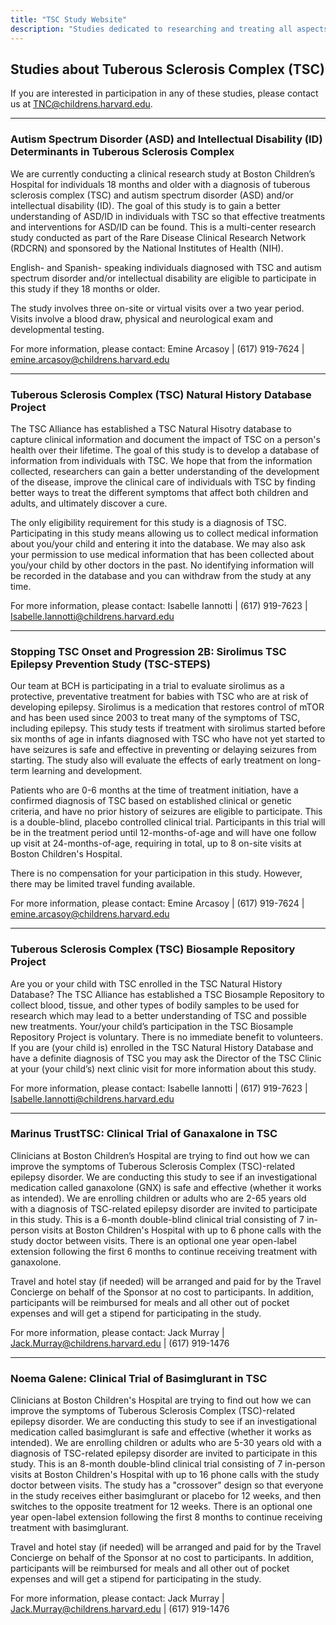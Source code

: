 ```yaml
---
title: "TSC Study Website"
description: "Studies dedicated to researching and treating all aspects of Tuberous Sclerosis Complex (TSC) and other neurodevelopmental disorders. We hope that you will find this website informative and helpful."
---
```


## Studies about Tuberous Sclerosis Complex (TSC)
If you are interested in participation in any of these studies, please contact us at [TNC@childrens.harvard.edu](mailto:TNC@childrens.harvard.edu).

---

### Autism Spectrum Disorder (ASD) and Intellectual Disability (ID) Determinants in Tuberous Sclerosis Complex
We are currently conducting a clinical research study at Boston Children’s Hospital for individuals 18 months and older with a diagnosis of tuberous sclerosis complex (TSC) and autism spectrum disorder (ASD) and/or intellectual disability (ID). The goal of this study is to gain a better understanding of ASD/ID in individuals with TSC so that effective treatments and interventions for ASD/ID can be found. This is a multi-center research study conducted as part of the Rare Disease Clinical Research Network (RDCRN) and sponsored by the National Institutes of Health (NIH).

English- and Spanish- speaking individuals diagnosed with TSC and autism spectrum disorder and/or intellectual disability are eligible to participate in this study if they 18 months or older.

The study involves three on-site or virtual visits over a two year period. Visits involve a blood draw, physical and neurological exam and developmental testing.

For more information, please contact: Emine Arcasoy | (617) 919-7624 | emine.arcasoy@childrens.harvard.edu

---

### Tuberous Sclerosis Complex (TSC) Natural History Database Project
The TSC Alliance has established a TSC Natural Hisotry database to capture clinical information and document the impact of TSC on a person's health over their lifetime. The goal of this study is to develop a database of information from individuals with TSC. We hope that from the information collected, researchers can gain a better understanding of the development of the disease, improve the clinical care of individuals with TSC by finding better ways to treat the different symptoms that affect both children and adults, and ultimately discover a cure.

The only eligibility requirement for this study is a diagnosis of TSC. Participating in this study means allowing us to collect medical information about you/your child and entering it into the database. We may also ask your permission to use medical information that has been collected about you/your child by other doctors in the past. No identifying information will be recorded in the database and you can withdraw from the study at any time.

For more information, please contact: Isabelle Iannotti | (617) 919-7623 | Isabelle.Iannotti@childrens.harvard.edu

---

### Stopping TSC Onset and Progression 2B: Sirolimus TSC Epilepsy Prevention Study (TSC-STEPS)
Our team at BCH is participating in a trial to evaluate sirolimus as a protective, preventative treatment for babies with TSC who are at risk of developing epilepsy. Sirolimus is a medication that restores control of mTOR and has been used since 2003 to treat many of the symptoms of TSC, including epilepsy. This study tests if treatment with sirolimus started before six months of age in infants diagnosed with TSC who have not yet started to have seizures is safe and effective in preventing or delaying seizures from starting. The study also will evaluate the effects of early treatment on long-term learning and development.

Patients who are 0-6 months at the time of treatment initiation, have a confirmed diagnosis of TSC based on established clinical or genetic criteria, and have no prior history of seizures are eligible to participate. This is a double-blind, placebo controlled clinical trial. Participants in this trial will be in the treatment period until 12-months-of-age and will have one follow up visit at 24-months-of-age, requiring in total, up to 8 on-site visits at Boston Children's Hospital.

There is no compensation for your participation in this study. However, there may be limited travel funding available. 

For more information, please contact: Emine Arcasoy | (617) 919-7624 | emine.arcasoy@childrens.harvard.edu

---

### Tuberous Sclerosis Complex (TSC) Biosample Repository Project
Are you or your child with TSC enrolled in the TSC Natural History Database? The TSC Alliance has established a TSC Biosample Repository to collect blood, tissue, and other types of bodily samples to be used for research which may lead to a better understanding of TSC and possible new treatments.  Your/your child’s participation in the TSC Biosample Repository Project is voluntary. There is no immediate benefit to volunteers. If you are (your child is) enrolled in the TSC Natural History Database and have a definite diagnosis of TSC you may ask the Director of the TSC Clinic at your (your child’s) next clinic visit for more information about this study.

For more information, please contact: Isabelle Iannotti | (617) 919-7623 | Isabelle.Iannotti@childrens.harvard.edu

---

### Marinus TrustTSC: Clinical Trial of Ganaxalone in TSC
Clinicians at Boston Children’s Hospital are trying to find out how we can improve the symptoms of Tuberous Sclerosis Complex (TSC)-related epilepsy disorder. We are conducting this study to see if an investigational medication called ganaxolone (GNX) is safe and effective (whether it works as intended). We are enrolling children or adults who are 2-65 years old with a diagnosis of TSC-related epilepsy disorder are invited to participate in this study. This is a 6-month double-blind clinical trial consisting of 7 in-person visits at Boston Children's Hospital with up to 6 phone calls with the study doctor between visits. There is an optional one year open-label extension following the first 6 months to continue receiving treatment with ganaxolone.

Travel and hotel stay (if needed) will be arranged and paid for by the Travel Concierge on behalf of the Sponsor at no cost to participants. In addition, participants will be reimbursed for meals and all other out of pocket expenses and will get a stipend for participating in the study.

For more information, please contact: Jack Murray | Jack.Murray@childrens.harvard.edu | (617) 919-1476

---

### Noema Galene: Clinical Trial of Basimglurant in TSC
Clinicians at Boston Children's Hospital are trying to find out how we can improve the symptoms of Tuberous Sclerosis Complex (TSC)-related epilepsy disorder.  We are conducting this study to see if an investigational medication called basimglurant is safe and effective (whether it works as intended). We are enrolling children or adults who are 5-30 years old with a diagnosis of TSC-related epilepsy disorder are invited to participate in this study. This is an 8-month double-blind clinical trial consisting of 7 in-person visits at Boston Children's Hospital with up to 16 phone calls with the study doctor between visits. The study has a "crossover" design so that everyone in the study receives either basimglurant or placebo for 12 weeks, and then switches to the opposite treatment for 12 weeks. There is an optional one year open-label extension following the first 8 months to continue receiving treatment with basimglurant.

Travel and hotel stay (if needed) will be arranged and paid for by the Travel Concierge on behalf of the Sponsor at no cost to participants. In addition, participants will be reimbursed for meals and all other out of pocket expenses and will get a stipend for participating in the study.

For more information, please contact: Jack Murray | Jack.Murray@childrens.harvard.edu | (617) 919-1476

